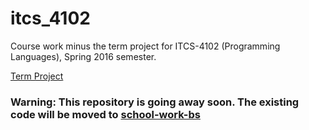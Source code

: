 # itcs_4102
Course work minus the term project for ITCS-4102 (Programming Languages), Spring 2016 semester.

[Term Project](https://github.com/slabby-tackler/financial-calculator)

### Warning: This repository is going away soon. The existing code will be moved to [school-work-bs](https://github.com/slabby-tackler/school-work-bs)

